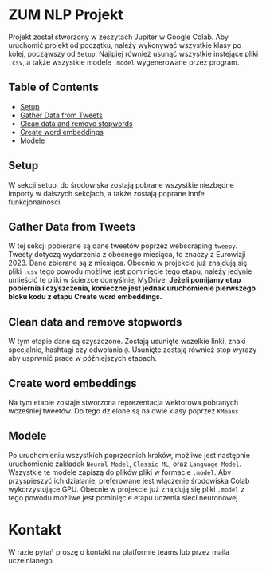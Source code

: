 # ZUM NLP Projekt

Projekt został stworzony w zeszytach Jupiter w Google Colab. Aby uruchomić projekt od początku, należy wykonywać wszystkie klasy po kolej, począwszy od `Setup`. Najlpiej również usunąć wszystkie instejące pliki `.csv`, a także wszystkie modele `.model` wygenerowane przez program.

## Table of Contents
- [Setup](#setup)
- [Gather Data from Tweets](#gather_data_from_tweets)
- [Clean data and remove stopwords](#clean_data_and_remove_stopwords)
- [Create word embeddings](#create_word_embeddings)
- [Modele](#modele)

## Setup

W sekcji setup, do środowiska zostają pobrane wszystkie niezbędne importy w dalszych sekcjach, a także zostają poprane innfe funkcjonalności.

## Gather Data from Tweets

W tej sekcji pobierane są dane tweetów poprzez webscraping `tweepy`. Tweety dotyczą wydarzenia z obecnego miesiąca, to znaczy z Eurowizji 2023. Dane zbierane są z miesiąca. Obecnie w projekcie już znajdują się pliki `.csv` tego powodu możliwe jest pominięcie tego etapu, należy jedynie umieścić te pliki w ścierzce domyślniej MyDrive. 
**Jeżeli pomijamy etap pobiernia i czyszczenia, konieczne jest jednak uruchomienie pierwszego bloku kodu z etapu Create word embeddings.**

## Clean data and remove stopwords

W tym etapie dane są czyszczone. Zostają usunięte wszelkie linki, znaki specjalnie, hashtagi czy odwołania `@`. Usunięte zostają również stop wyrazy aby usprwnić prace w późniejszych etapach.

## Create word embeddings

Na tym etapie zostaje stworzona reprezentacja wektorowa pobranych wcześniej tweetów. Do tego dzielone są na dwie klasy poprzez `KMeans`

## Modele

Po uruchomieniu wszystkich poprzednich kroków, możliwe jest następnie uruchomienie zakładek `Neural Model`, `Classic ML`, oraz `Language Model`. Wszystkie te modele zapiszą do plików pliki w formacie `.model`. Aby przyspieszyć ich działanie, preferowane jest włączenie środowiska Colab wykorzystujące GPU. Obecnie w projekcie już znajdują się pliki `.model` z tego powodu możliwe jest pominięcie etapu uczenia sieci neuronowej. 

# Kontakt
W razie pytań proszę o kontakt na platformie teams lub przez maila uczelnianego.
